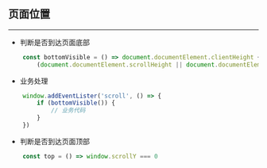 ## 页面位置
---

- 判断是否到达页面底部

```javascript
    const bottomVisible = () => document.documentElement.clientHeight + window.scrollY >=
        (document.documentElement.scrollHeight || document.documentElement.clientHeight)
```

- 业务处理

```javascript
    window.addEventLister('scroll', () => {
        if (bottomVisible()) {
            // 业务代码
        }
    })
```

- 判断是否到达页面顶部

```javascript
    const top = () => window.scrollY === 0
```
